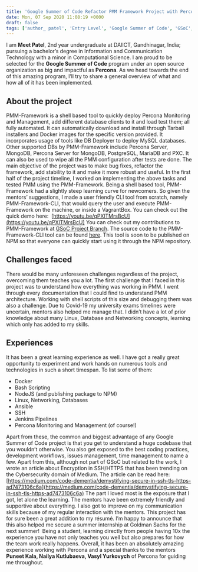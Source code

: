 ```yaml
---
title: 'Google Summer of Code Refactor PMM Framework Project with Percona'
date: Mon, 07 Sep 2020 11:08:19 +0000
draft: false
tags: ['author_ patel', 'Entry Level', 'Google Summer of Code', 'GSoC', 'MySQL', 'MySQL', 'Open Source Databases', 'PMM', 'Tools']
---
```


I am **Meet Patel**, 2nd year undergraduate at DAIICT, Gandhinagar, India; pursuing a bachelor’s degree in Information and Communication Technology with a minor in Computational Science. I am proud to be selected for the **Google Summer of Code** program under an open source organization as big and impactful as **Percona**. As we head towards the end of this amazing program, I’ll try to share a general overview of what and how all of it has been implemented.

About the project
-----------------

PMM-Framework is a shell based tool to quickly deploy Percona Monitoring and Management, add different database clients to it and load test them; all fully automated. It can automatically download and install through Tarball installers and Docker images for the specific version provided. It incorporates usage of tools like DB Deployer to deploy MySQL databases. Other supported DBs by PMM-Framework include Percona Server, MongoDB, Percona Server for MongoDB, PostgreSQL, MariaDB and PXC. It can also be used to wipe all the PMM configuration after tests are done. The main objective of the project was to make bug fixes, refactor the framework, add stability to it and make it more robust and useful. In the first half of the project timeline, I worked on implementing the above tasks and tested PMM using the PMM-Framework. Being a shell based tool, PMM-Framework had a slightly steep learning curve for newcomers. So given the mentors’ suggestions, I made a user friendly CLI tool from scratch, namely PMM-Framework-CLI, that would query the user and execute PMM-Framework on the machine, or inside a VagrantBox. You can check out the quick demo here:  [https://youtu.be/qPXlTMrsBcU](https://youtu.be/qPXlTMrsBcU) You can check out my contributions to PMM-Framework at [GSoC Project Branch](https://github.com/percona/pmm-qa/tree/GSOC-2020). The source code to the PMM-Framework-CLI tool can be found [here](https://github.com/Percona-Lab/pmm-framework-cli). This tool is soon to be published on NPM so that everyone can quickly start using it through the NPM repository.

Challenges faced
----------------

There would be many unforeseen challenges regardless of the project, overcoming them teaches you a lot. The first challenge that I faced in this project was to understand how everything was working in PMM. I went through every documentation that I could find to understand PMM architecture. Working with shell scripts of this size and debugging them was also a challenge. Due to Covid-19 my university exams timelines were uncertain, mentors also helped me manage that. I didn’t have a lot of prior knowledge about many Linux, Database and Networking concepts, learning which only has added to my skills.

Experiences
-----------

It has been a great learning experience as well. I have got a really great opportunity to experiment and work hands on numerous tools and technologies in such a short timespan. To list some of them:

*   Docker
*   Bash Scripting
*   NodeJS (and publishing package to NPM)
*   Linux, Networking, Databases
*   Ansible
*   SSH
*   Jenkins Pipelines
*   Percona Monitoring and Management (of course!)

Apart from these, the common and biggest advantage of any Google Summer of Code project is that you get to understand a huge codebase that you wouldn’t otherwise. You also get exposed to the best coding practices, development workflows, issues management, time management to name a few. Apart from this, although not part of GSoC but related to the work, I wrote an article about Encryption in SSH/HTTPS that has been trending on the Cybersecurity domain of Medium. The article can be read here: [https://medium.com/code-dementia/demystifying-secure-in-ssh-tls-https-ad7473106c6a](https://medium.com/code-dementia/demystifying-secure-in-ssh-tls-https-ad7473106c6a) The part I loved most is the exposure that I got, let alone the learning. The mentors have been extremely friendly and supportive about everything. I also got to improve on my communication skills because of my regular interaction with the mentors. This project has for sure been a great addition to my résumé. I’m happy to announce that this also helped me secure a summer internship at Goldman Sachs for the next summer!  Being a student, learning directly from people having 10x the experience you have not only teaches you well but also prepares for how the team work really happens. Overall, it has been an absolutely amazing experience working with Percona and a special thanks to the mentors **Puneet Kala, Nailya Kutlubaeva, Vasyl Yurkovych** of Percona for guiding me throughout.